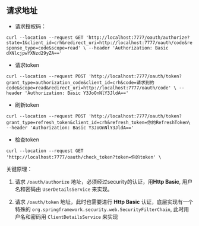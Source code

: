 ## 请求地址

- 请求授权码：

`curl --location --request GET 'http://localhost:7777/oauth/authorize?state=1&client_id=crh&redirect_uri=http://localhost:7777/oauth/code&response_type=code&scope=read' \
--header 'Authorization: Basic dXNlcjpwYXNzd29yZA==' `


- 请求token

`curl --location --request POST 'http://localhost:7777/oauth/token?grant_type=authorization_code&client_id=crh&code=请求到的code&scope=read&redirect_uri=http://localhost:7777/oauth/code' \
--header 'Authorization: Basic Y3JoOnNlY3JldA=='`


- 刷新token

`curl --location --request POST 'http://localhost:7777/oauth/token?grant_type=refresh_token&client_id=crh&refresh_token=你的RefreshToken\
--header 'Authorization: Basic Y3JoOnNlY3JldA=='`


- 检查token

`curl --location --request GET 'http://localhost:7777/oauth/check_token?token=你的token' \`


关键原理：

1. 请求 `/oauth/authorize` 地址，必须经过security的认证，用**Http Basic**, 用户名和密码由 `UserDetailsService` 来实现。

2. 请求 `/oauth/token` 地址，此时也需要进行 **Http Basic** 认证，底层实现有一个特殊的 `org.springframework.security.web.SecurityFilterChain`, 此时用户名和密码用 `ClientDetailsService` 来实现
